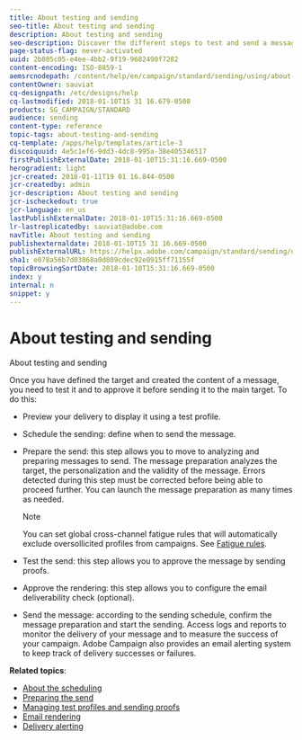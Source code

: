 ```yaml
---
title: About testing and sending
seo-title: About testing and sending
description: About testing and sending
seo-description: Discover the different steps to test and send a message.
page-status-flag: never-activated
uuid: 2b805c05-e4ee-4bb2-9f19-9682490f7282
content-encoding: ISO-8859-1
aemsrcnodepath: /content/help/en/campaign/standard/sending/using/about-testing-and-sending
contentOwner: sauviat
cq-designpath: /etc/designs/help
cq-lastmodified: 2018-01-10T15 31 16.679-0500
products: SG_CAMPAIGN/STANDARD
audience: sending
content-type: reference
topic-tags: about-testing-and-sending
cq-template: /apps/help/templates/article-3
discoiquuid: 4e5c1ef6-9dd3-4dc8-995a-38e405346517
firstPublishExternalDate: 2018-01-10T15:31:16.669-0500
herogradient: light
jcr-created: 2018-01-11T19 01 16.844-0500
jcr-createdby: admin
jcr-description: About testing and sending
jcr-ischeckedout: true
jcr-language: en_us
lastPublishExternalDate: 2018-01-10T15:31:16.669-0500
lr-lastreplicatedby: sauviat@adobe.com
navTitle: About testing and sending
publishexternaldate: 2018-01-10T15 31 16.669-0500
publishExternalURL: https://helpx.adobe.com/campaign/standard/sending/using/about-testing-and-sending.html
sha1: e078a56b7d03868a0d809cdec92e0915ff71155f
topicBrowsingSortDate: 2018-01-10T15:31:16.669-0500
index: y
internal: n
snippet: y
---
```


# About testing and sending

About testing and sending

Once you have defined the target and created the content of a message, you need to test it and to approve it before sending it to the main target. To do this:

* Preview your delivery to display it using a test profile.
* Schedule the sending: define when to send the message.
* Prepare the send: this step allows you to move to analyzing and preparing messages to send. The message preparation analyzes the target, the personalization and the validity of the message. Errors detected during this step must be corrected before being able to proceed further. You can launch the message preparation as many times as needed.

  >[!NOTE]
  >
  >You can set global cross-channel fatigue rules that will automatically exclude oversollicited profiles from campaigns. See [Fatigue rules](../../administration/using/working-with-typology-rules.md#fatigue-rules).

* Test the send: this step allows you to approve the message by sending proofs.
* Approve the rendering: this step allows you to configure the email deliverability check (optional).
* Send the message: according to the sending schedule, confirm the message preparation and start the sending. Access logs and reports to monitor the delivery of your message and to measure the success of your campaign. Adobe Campaign also provides an email alerting system to keep track of delivery successes or failures.

**Related topics**:

* [About the scheduling](../../sending/using/about-the-scheduling.md)
* [Preparing the send](../../sending/using/preparing-the-send.md)
* [Managing test profiles and sending proofs](../../sending/using/managing-test-profiles-and-sending-proofs.md)
* [Email rendering](../../sending/using/email-rendering.md)
* [Delivery alerting](../../sending/using/delivery-alerting.md)

